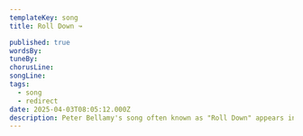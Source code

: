 ```yaml
---
templateKey: song
title: Roll Down ↝

published: true
wordsBy: 
tuneBy: 
chorusLine: 
songLine: 
tags:
  - song
  - redirect
date: 2025-04-03T08:05:12.000Z
description: Peter Bellamy's song often known as "Roll Down" appears in the songbook under the title "[Sweet Ladies of Plymouth](https://www.auntieshanty.org/songs/sweet-ladies-of-plymouth/)"
---
```

